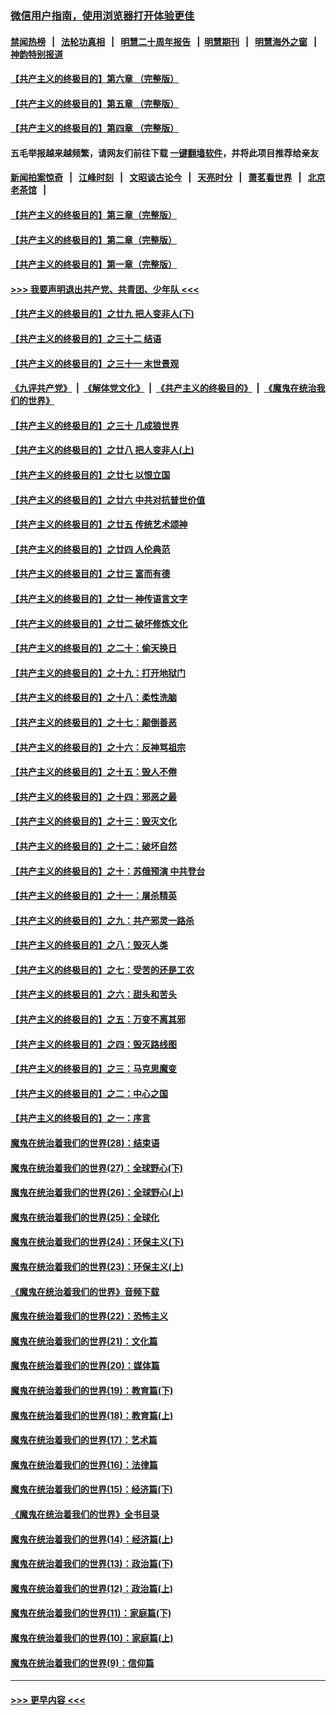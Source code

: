 ### [微信用户指南，使用浏览器打开体验更佳](https://github.com/gfw-breaker/banned-news1/blob/master/indexes/wechat-guide.md?t=0)
#### [禁闻热榜](热点新闻.md?t=0)  &nbsp;&nbsp;|&nbsp;&nbsp; [法轮功真相](https://github.com/gfw-breaker/truth/blob/master/README.md?t=0) &nbsp;&nbsp;|&nbsp;&nbsp; [明慧二十周年报告](https://github.com/gfw-breaker/mh-reports/blob/master/README.md?t=0) &nbsp;&nbsp;|&nbsp;&nbsp;[明慧期刊](https://github.com/gfw-breaker/mh-qikan) &nbsp;&nbsp;|&nbsp;&nbsp; [明慧海外之窗](https://github.com/gfw-breaker/mh-news/blob/master/README.md?t=0) &nbsp;&nbsp;|&nbsp;&nbsp; [神韵特别报道](https://github.com/gfw-breaker/mh-news/blob/master/shenyun.md?t=0)
#### [【共产主义的终极目的】第六章 （完整版）](../pages/nsc422/n11428913.md?t=02101744) 
#### [【共产主义的终极目的】第五章 （完整版）](../pages/nsc422/n11428912.md?t=02101744) 
#### [【共产主义的终极目的】第四章 （完整版）](../pages/nsc422/n11428907.md?t=02101744) 
#### 五毛举报越来越频繁，请网友们前往下载 [一键翻墙软件](https://github.com/gfw-breaker/ssr-accounts)，并将此项目推荐给亲友
#### [新闻拍案惊奇](https://github.com/gfw-breaker/banned-news1/blob/master/pages/link4.md) &nbsp;&nbsp;|&nbsp;&nbsp; [江峰时刻](https://github.com/gfw-breaker/banned-news1/blob/master/pages/link4.md) &nbsp;&nbsp;|&nbsp;&nbsp; [文昭谈古论今](https://github.com/gfw-breaker/banned-news1/blob/master/pages/link4.md) &nbsp;&nbsp;|&nbsp;&nbsp; [天亮时分](https://github.com/gfw-breaker/banned-news1/blob/master/pages/link4.md) &nbsp;&nbsp;|&nbsp;&nbsp; [萧茗看世界](https://github.com/gfw-breaker/banned-news1/blob/master/pages/link4.md) &nbsp;&nbsp;|&nbsp;&nbsp; [北京老茶馆](https://github.com/gfw-breaker/banned-news1/blob/master/pages/link4.md) &nbsp;&nbsp;|&nbsp;&nbsp; 
#### [【共产主义的终极目的】第三章（完整版）](../pages/nsc422/n11428848.md?t=02101744) 
#### [【共产主义的终极目的】第二章（完整版）](../pages/nsc422/n11428831.md?t=02101744) 
#### [【共产主义的终极目的】第一章（完整版）](../pages/nsc422/n11417651.md?t=02101744) 
#### [>>> 我要声明退出共产党、共青团、少年队 <<<](https://github.com/begood0513/goodnews/blob/master/quit/letter.md) 
#### [【共产主义的终极目的】之廿九 把人变非人(下)](../pages/nsc422/n11344140.md?t=02101744) 
#### [【共产主义的终极目的】之三十二 结语](../pages/nsc422/n11360535.md?t=02101744) 
#### [【共产主义的终极目的】之三十一 末世景观](../pages/nsc422/n11351129.md?t=02101744) 
#### [《九评共产党》](https://github.com/begood0513/9ping.md/blob/master/README.md) &nbsp;|&nbsp; [《解体党文化》](../../../../jtdwh.md/blob/master/README.md)  &nbsp;|&nbsp; [《共产主义的终极目的》](../../../../gczydzjmd.md/blob/master/README.md) &nbsp;|&nbsp; [《魔鬼在统治我们的世界》](../../../../mgztzwmdsj.md/blob/master/README.md) 
#### [【共产主义的终极目的】之三十 几成狼世界](../pages/nsc422/n11348280.md?t=02101744) 
#### [【共产主义的终极目的】之廿八 把人变非人(上)](../pages/nsc422/n11340492.md?t=02101744) 
#### [【共产主义的终极目的】之廿七 以恨立国](../pages/nsc422/n11336944.md?t=02101744) 
#### [【共产主义的终极目的】之廿六 中共对抗普世价值](../pages/nsc422/n11324785.md?t=02101744) 
#### [【共产主义的终极目的】之廿五 传统艺术颂神](../pages/nsc422/n11296396.md?t=02101744) 
#### [【共产主义的终极目的】之廿四 人伦典范](../pages/nsc422/n11296397.md?t=02101744) 
#### [【共产主义的终极目的】之廿三 富而有德](../pages/nsc422/n11283598.md?t=02101744) 
#### [【共产主义的终极目的】之廿一 神传语言文字](../pages/nsc422/n11263265.md?t=02101744) 
#### [【共产主义的终极目的】之廿二 破坏修炼文化](../pages/nsc422/n11245728.md?t=02101744) 
#### [【共产主义的终极目的】之二十：偷天换日](../pages/nsc422/n11238846.md?t=02101744) 
#### [【共产主义的终极目的】之十九：打开地狱门](../pages/nsc422/n11206376.md?t=02101744) 
#### [【共产主义的终极目的】之十八：柔性洗脑](../pages/nsc422/n11199994.md?t=02101744) 
#### [【共产主义的终极目的】之十七：颠倒善恶](../pages/nsc422/n11179782.md?t=02101744) 
#### [【共产主义的终极目的】之十六：反神骂祖宗](../pages/nsc422/n11166798.md?t=02101744) 
#### [【共产主义的终极目的】之十五：毁人不倦](../pages/nsc422/n11166792.md?t=02101744) 
#### [【共产主义的终极目的】之十四：邪恶之最](../pages/nsc422/n11150249.md?t=02101744) 
#### [【共产主义的终极目的】之十三：毁灭文化](../pages/nsc422/n11135227.md?t=02101744) 
#### [【共产主义的终极目的】之十二：破坏自然](../pages/nsc422/n11135214.md?t=02101744) 
#### [【共产主义的终极目的】之十：苏俄预演 中共登台](../pages/nsc422/n11118424.md?t=02101744) 
#### [【共产主义的终极目的】之十一：屠杀精英](../pages/nsc422/n11118442.md?t=02101744) 
#### [【共产主义的终极目的】之九：共产邪灵一路杀](../pages/nsc422/n11114139.md?t=02101744) 
#### [【共产主义的终极目的】之八：毁灭人类](../pages/nsc422/n11108503.md?t=02101744) 
#### [【共产主义的终极目的】之七：受苦的还是工农](../pages/nsc422/n11101809.md?t=02101744) 
#### [【共产主义的终极目的】之六：甜头和苦头](../pages/nsc422/n11096971.md?t=02101744) 
#### [【共产主义的终极目的】之五：万变不离其邪](../pages/nsc422/n11091285.md?t=02101744) 
#### [【共产主义的终极目的】之四：毁灭路线图](../pages/nsc422/n11086284.md?t=02101744) 
#### [【共产主义的终极目的】之三：马克思魔变](../pages/nsc422/n11061941.md?t=02101744) 
#### [【共产主义的终极目的】之二：中心之国](../pages/nsc422/n11047728.md?t=02101744) 
#### [【共产主义的终极目的】之一：序言](../pages/nsc422/n11086077.md?t=02101744) 
#### [魔鬼在统治着我们的世界(28)：结束语](../pages/nsc422/n10936246.md?t=02101744) 
#### [魔鬼在统治着我们的世界(27)：全球野心(下)](../pages/nsc422/n10928319.md?t=02101744) 
#### [魔鬼在统治着我们的世界(26)：全球野心(上)](../pages/nsc422/n10900318.md?t=02101744) 
#### [魔鬼在统治着我们的世界(25)：全球化](../pages/nsc422/n10788205.md?t=02101744) 
#### [魔鬼在统治着我们的世界(24)：环保主义(下)](../pages/nsc422/n10695307.md?t=02101744) 
#### [魔鬼在统治着我们的世界(23)：环保主义(上)](../pages/nsc422/n10688613.md?t=02101744) 
#### [《魔鬼在统治着我们的世界》音频下载](../pages/nsc422/n10635553.md?t=02101744) 
#### [魔鬼在统治着我们的世界(22)：恐怖主义](../pages/nsc422/n10614727.md?t=02101744) 
#### [魔鬼在统治着我们的世界(21)：文化篇](../pages/nsc422/n10597706.md?t=02101744) 
#### [魔鬼在统治着我们的世界(20)：媒体篇](../pages/nsc422/n10586579.md?t=02101744) 
#### [魔鬼在统治着我们的世界(19)：教育篇(下)](../pages/nsc422/n10564808.md?t=02101744) 
#### [魔鬼在统治着我们的世界(18)：教育篇(上)](../pages/nsc422/n10526970.md?t=02101744) 
#### [魔鬼在统治着我们的世界(17)：艺术篇](../pages/nsc422/n10499093.md?t=02101744) 
#### [魔鬼在统治着我们的世界(16)：法律篇](../pages/nsc422/n10485969.md?t=02101744) 
#### [魔鬼在统治着我们的世界(15)：经济篇(下)](../pages/nsc422/n10469975.md?t=02101744) 
#### [《魔鬼在统治着我们的世界》全书目录](../pages/nsc422/n10464261.md?t=02101744) 
#### [魔鬼在统治着我们的世界(14)：经济篇(上)](../pages/nsc422/n10457370.md?t=02101744) 
#### [魔鬼在统治着我们的世界(13)：政治篇(下)](../pages/nsc422/n10448270.md?t=02101744) 
#### [魔鬼在统治着我们的世界(12)：政治篇(上)](../pages/nsc422/n10444576.md?t=02101744) 
#### [魔鬼在统治着我们的世界(11)：家庭篇(下)](../pages/nsc422/n10440961.md?t=02101744) 
#### [魔鬼在统治着我们的世界(10)：家庭篇(上)](../pages/nsc422/n10435448.md?t=02101744) 
#### [魔鬼在统治着我们的世界(9)：信仰篇](../pages/nsc422/n10432159.md?t=02101744) 

----
#### [ >>> 更早内容 <<< ](../indexes/nsc422-earlier.md)
